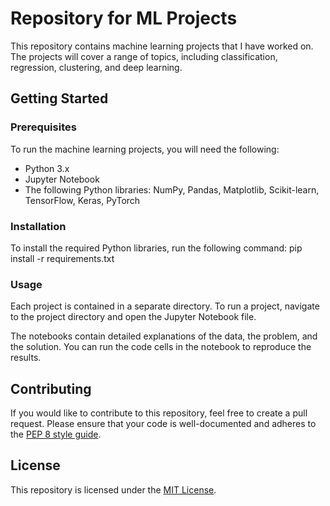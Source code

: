 # Repository for ML Projects

This repository contains machine learning projects that I have worked on. The projects will cover a range of topics, including classification, regression, clustering, and deep learning.

## Getting Started

### Prerequisites

To run the machine learning projects, you will need the following:

- Python 3.x
- Jupyter Notebook
- The following Python libraries: NumPy, Pandas, Matplotlib, Scikit-learn, TensorFlow, Keras, PyTorch

### Installation

To install the required Python libraries, run the following command:
pip install -r requirements.txt

### Usage

Each project is contained in a separate directory. To run a project, navigate to the project directory and open the Jupyter Notebook file.

The notebooks contain detailed explanations of the data, the problem, and the solution. You can run the code cells in the notebook to reproduce the results.

## Contributing

If you would like to contribute to this repository, feel free to create a pull request. Please ensure that your code is well-documented and adheres to the [PEP 8 style guide](https://www.python.org/dev/peps/pep-0008/).

## License

This repository is licensed under the [MIT License](https://opensource.org/licenses/MIT).
